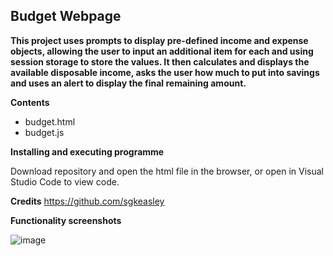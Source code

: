 ## Budget Webpage

**This project uses prompts to display pre-defined income and expense objects, allowing the user to input an 
additional item for each and using session storage to store the values.  It then calculates and displays the
available disposable income, asks the user how much to put into savings and uses an alert to display the final
remaining amount.**

**Contents**
* budget.html
* budget.js


**Installing and executing programme**

Download repository and open the html file in the browser, or open in Visual Studio Code to view code.

**Credits**
https://github.com/sgkeasley

**Functionality screenshots**

![image](https://github.com/sgkeasley/budget/assets/159902419/5670deba-dd41-402f-b4b8-9c256dfb2a0c)


